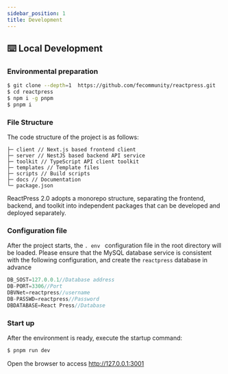 ```yaml
---
sidebar_position: 1
title: Development
---
```



##  ⌨️  Local Development
### Environmental preparation
```bash
$ git clone --depth=1  https://github.com/fecommunity/reactpress.git
$ cd reactpress
$ npm i -g pnpm
$ pnpm i
```

### File Structure

The code structure of the project is as follows:
```shell
├─ client // Next.js based frontend client
├─ server // NestJS based backend API service
├─ toolkit // TypeScript API client toolkit
├─ templates // Template files
├─ scripts // Build scripts
├─ docs // Documentation
└─ package.json
```

ReactPress 2.0 adopts a monorepo structure, separating the frontend, backend, and toolkit into independent packages that can be developed and deployed separately.

### Configuration file

After the project starts, the `. env ` configuration file in the root directory will be loaded. Please ensure that the MySQL database service is consistent with the following configuration, and create the ` reactpress ` database in advance

```js
DB_SOST=127.0.0.1//Database address
DB-PORT=3306//Port
DBVNet=reactpress//username
DB-PASSWD=reactpress//Password
DBDATABASE=React Press//Database
```
### Start up

After the environment is ready, execute the startup command:
```bash
$ pnpm run dev
```

Open the browser to access http://127.0.0.1:3001